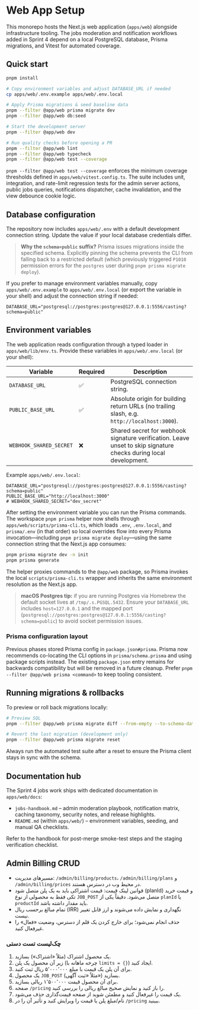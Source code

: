 # Web App Setup

This monorepo hosts the Next.js web application (`apps/web`) alongside infrastructure tooling. The
jobs moderation and notification workflows added in Sprint 4 depend on a local PostgreSQL database,
Prisma migrations, and Vitest for automated coverage.

## Quick start

```bash
pnpm install

# Copy environment variables and adjust DATABASE_URL if needed
cp apps/web/.env.example apps/web/.env.local

# Apply Prisma migrations & seed baseline data
pnpm --filter @app/web prisma migrate dev
pnpm --filter @app/web db:seed

# Start the development server
pnpm --filter @app/web dev

# Run quality checks before opening a PR
pnpm --filter @app/web lint
pnpm --filter @app/web typecheck
pnpm --filter @app/web test --coverage
```

`pnpm --filter @app/web test --coverage` enforces the minimum coverage thresholds defined in
`apps/web/vitest.config.ts`. The suite includes unit, integration, and rate-limit regression tests for
the admin server actions, public jobs queries, notifications dispatcher, cache invalidation, and the
view debounce cookie logic.

## Database configuration

The repository now includes `apps/web/.env` with a default development connection string. Update the
value if your local database credentials differ.

> **Why the `schema=public` suffix?** Prisma issues migrations inside the specified schema. Explicitly pinning the schema prevents the CLI from falling back to a restricted default (which previously triggered `P1010` permission errors for the `postgres` user during `pnpm prisma migrate deploy`).

If you prefer to manage environment variables manually, copy `apps/web/.env.example` to
`apps/web/.env.local` (or export the variable in your shell) and adjust the connection string if
needed:

```env
DATABASE_URL="postgresql://postgres:postgres@127.0.0.1:5556/casting?schema=public"
```
## Environment variables

The web application reads configuration through a typed loader in `apps/web/lib/env.ts`. Provide these variables in `apps/web/.env.local` (or your shell):

| Variable | Required | Description |
| --- | --- | --- |
| `DATABASE_URL` | ✅ | PostgreSQL connection string. |
| `PUBLIC_BASE_URL` | ✅ | Absolute origin for building return URLs (no trailing slash, e.g. `http://localhost:3000`). |
| `WEBHOOK_SHARED_SECRET` | ❌ | Shared secret for webhook signature verification. Leave unset to skip signature checks during local development. |

Example `apps/web/.env.local`:

```env
DATABASE_URL="postgresql://postgres:postgres@127.0.0.1:5556/casting?schema=public"
PUBLIC_BASE_URL="http://localhost:3000"
# WEBHOOK_SHARED_SECRET="dev_secret"
```

After setting the environment variable you can run the Prisma commands. The workspace `pnpm prisma`
helper now shells through `apps/web/scripts/prisma-cli.ts`, which loads `.env`, `.env.local`, and
`prisma/.env` (in that order) so local overrides flow into every Prisma invocation—including
`pnpm prisma migrate deploy`—using the same connection string that the Next.js app consumes:

```bash
pnpm prisma migrate dev -n init
pnpm prisma generate
```

The helper proxies commands to the `@app/web` package, so Prisma invokes the local
`scripts/prisma-cli.ts` wrapper and inherits the same environment resolution as the Next.js app.

> **macOS Postgres tip:** if you are running Postgres via Homebrew the default socket lives at
> `/tmp/.s.PGSQL.5432`. Ensure your `DATABASE_URL` includes `host=127.0.0.1` and the mapped port
> (`postgresql://postgres:postgres@127.0.0.1:5556/casting?schema=public`) to avoid socket
> permission issues.

### Prisma configuration layout

Previous phases stored Prisma config in `package.json#prisma`. Prisma now recommends co-locating the
CLI options in `prisma/schema.prisma` and using package scripts instead. The existing `package.json`
entry remains for backwards compatibility but will be removed in a future cleanup. Prefer
`pnpm --filter @app/web prisma <command>` to keep tooling consistent.

## Running migrations & rollbacks

To preview or roll back migrations locally:

```bash
# Preview SQL
pnpm --filter @app/web prisma migrate diff --from-empty --to-schema-datamodel

# Revert the last migration (development only)
pnpm --filter @app/web prisma migrate reset
```

Always run the automated test suite after a reset to ensure the Prisma client stays in sync with the
schema.

## Documentation hub

The Sprint 4 jobs work ships with dedicated documentation in `apps/web/docs`:

- `jobs-handbook.md` – admin moderation playbook, notification matrix, caching taxonomy, security
  notes, and release highlights.
- `README.md` (within `apps/web/`) – environment variables, seeding, and manual QA checklists.

Refer to the handbook for post-merge smoke-test steps and the staging verification checklist.

## Admin Billing CRUD

- مسیرهای مدیریت: `/admin/billing/products`، `/admin/billing/plans` و `/admin/billing/prices` در محیط وب در دسترس هستند.
- قوانین لینک قیمت: قیمت اشتراکی باید به یک پلن متصل شود (planId) و قیمت خرید تکی فقط به محصولی از نوع `JOB_POST` متصل می‌شود. دقیقاً یکی از `planId` یا `productId` باید مقدار داشته باشد.
- تمام مبالغ برحسب ریال (IRR) نگهداری و نمایش داده می‌شوند و ارز قابل تغییر نیست.
- حذف انجام نمی‌شود؛ برای خارج کردن یک قلم از دسترس، وضعیت «فعال» را غیرفعال کنید.

### چک‌لیست تست دستی

1. یک محصول اشتراک (مثلاً «اشتراک») بسازید.
2. زیر آن محصول یک پلن (چرخه ماهانه با `limits = {}`) ایجاد کنید.
3. برای آن پلن یک قیمت با مبلغ ۵٬۰۰۰٬۰۰۰ ریال ثبت کنید.
4. یک محصول `JOB_POST` (مثلاً «ثبت آگهی») بسازید.
5. برای آن محصول قیمت ۱٬۵۰۰٬۰۰۰ ریالی بسازید.
6. صفحه `/pricing` را باز کنید و نمایش صحیح مبالغ ریالی را بررسی کنید.
7. یک قیمت را غیرفعال کنید و مطمئن شوید از صفحه قیمت‌گذاری حذف می‌شود.
8. نام/مبلغ پلن یا قیمت را ویرایش کنید و تأثیر آن را در `/pricing` ببینید.